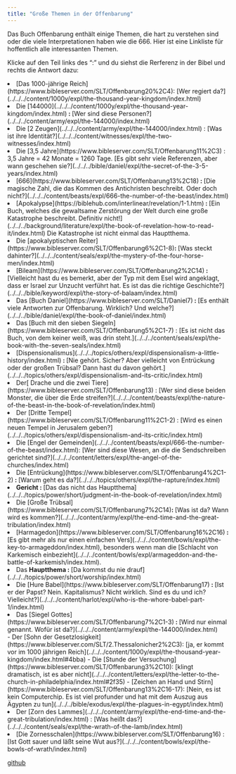 ```yaml
---
title: "Große Themen in der Offenbarung"
---
```



Das Buch Offenbarung enthält einige Themen, die hart zu verstehen sind oder die viele Interpretationen haben wie die 666. Hier ist eine Linkliste für hoffentlich alle interessanten Themen.

Klicke auf den Teil links des “:” und du siehst die Rerferenz in der Bibel und rechts die Antwort dazu:

<li id="b118">[Das 1000-jährige Reich](https://www.bibleserver.com/SLT/Offenbarung20%2C4): [Wer regiert da?](../../../content/1000y/expl/the-thousand-year-kingdom/index.html)</li><li id="cb08">Die [144000](../../../content/1000y/expl/the-thousand-year-kingdom/index.html)<strong> : </strong>[Wer sind diese Personen?](../../../content/army/expl/the-144000/index.html)</li><li id="5e7c">Die [2 Zeugen](../../../content/army/expl/the-144000/index.html) : [Was ist ihre Identität?](../../../content/witnesses/expl/the-two-witnesses/index.html)</li><li id="1f00">Die [3,5 Jahre](https://www.bibleserver.com/SLT/Offenbarung11%2C3) : 3,5 Jahre = 42 Monate = 1260 Tage. [Es gibt sehr viele Referenzen, aber wann geschehen sie?](../../../bible/daniel/expl/the-secret-of-the-3-5-years/index.html)</li><li id="05a2">[666](https://www.bibleserver.com/SLT/Offenbarung13%2C18)<strong> : </strong>[Die magische Zahl, die das Kommen des Antichristen beschreibt. Oder doch nicht?](../../../content/beasts/expl/666-the-number-of-the-beast/index.html)</li><li id="f227">[Apokalypse](https://biblehub.com/interlinear/revelation/1-1.htm)<strong> : </strong>[Ein Buch, welches die gewaltsame Zerstörung der Welt durch eine große Katastrophe beschreibt. Definitiv nicht!](../../../background/literature/expl/the-book-of-revelation-how-to-read-it/index.html) Die Katastrophe ist nicht einmal das Hauptthema.</li><li id="15df">Die [apokalyptischen Reiter](https://www.bibleserver.com/SLT/Offenbarung6%2C1-8)<strong>: </strong>[Was steckt dahinter?](../../../content/seals/expl/the-mystery-of-the-four-horse-men/index.html)</li><li id="fcb4">[Bileam](https://www.bibleserver.com/SLT/Offenbarung2%2C14)<strong> : </strong>[Vielleicht hast du es bemerkt, aber der Typ mit dem Esel wird angeklagt, dass er Israel zur Unzucht verführt hat. Es ist das die richtige Geschichte?](../../../bible/keyword/expl/the-story-of-balaam/index.html)</li><li id="25e4">Das [Buch Daniel](https://www.bibleserver.com/SLT/Daniel7)<strong> : </strong>[Es enthält viele Antworten zur Offenbarung. Wirklich? Und welche?](../../../bible/daniel/expl/the-book-of-daniel/index.html)</li><li id="a60a">Das<strong> </strong>[Buch mit den sieben Siegeln](https://www.bibleserver.com/SLT/Offenbarung5%2C1-7) : [Es ist nicht das Buch, von dem keiner weiß, was drin steht.](../../../content/seals/expl/the-book-with-the-seven-seals/index.html)</li><li id="48fc">[Dispensionalismus](../../../topics/others/expl/dispensionalism-a-little-history/index.html)<strong> : </strong>[Nie gehört. Sicher? Aber vielleicht von Entrückung oder der großen Trübsal? Dann hast du davon gehört.](../../../topics/others/expl/dispensionalism-and-its-critic/index.html)</li><li id="d3df">Der[ Drache und die zwei Tiere](https://www.bibleserver.com/SLT/Offenbarung13) : [Wer sind diese beiden Monster, die über die Erde streifen?](../../../content/beasts/expl/the-nature-of-the-beast-in-the-book-of-revelation/index.html)</li><li id="88d1">Der [Dritte Tempel](https://www.bibleserver.com/SLT/Offenbarung11%2C1-2)<strong> </strong>: [Wird es einen neuen Tempel in Jerusalem geben?](../../../topics/others/expl/dispensionalism-and-its-critic/index.html)</li><li id="bb89">Die [Engel der Gemeinden](../../../content/beasts/expl/666-the-number-of-the-beast/index.html): [Wer sind diese Wesen, an die die Sendschreiben gerichtet sind?](../../../content/letters/expl/the-angel-of-the-churches/index.html)</li><li id="df2d">Die [Entrückung](https://www.bibleserver.com/SLT/Offenbarung4%2C1-2)<strong> : </strong>[Warum geht es da?](../../../topics/others/expl/the-rapture/index.html)</li><li id="36a7"><strong>Gericht : </strong>[Das das nicht das Hauptthema](../../../topics/power/short/judgment-in-the-book-of-revelation/index.html)</li><li id="32a7">Die [Große Trübsal](https://www.bibleserver.com/SLT/Offenbarung7%2C14)<strong>: </strong>[Was ist da? Wann wird es kommen?](../../../content/army/expl/the-end-time-and-the-great-tribulation/index.html)</li><li id="f0d5">[Harmagedon](https://www.bibleserver.com/SLT/Offenbarung16%2C16)<strong> : </strong>[Es gibt mehr als nur einen einfachen Vers](../../../content/bowls/expl/the-key-to-armageddon/index.html), besonders wenn man die [Schlacht von Karkemisch einbezieht](../../../content/bowls/expl/armageddon-and-the-battle-of-karkemish/index.html).</li><li id="1e8c">Das <strong>Hauptthema : </strong>[Da kommst du nie drauf](../../../topics/power/short/worship/index.html)</li><li id="e4b0">Die [Hure Babel](https://www.bibleserver.com/SLT/Offenbarung17)<strong> : </strong>[Ist er der Papst? Nein. Kapitalismus? Nicht wirklich. Sind es du und ich? Vielleicht?](../../../content/harlot/expl/who-is-the-whore-babel-part-1/index.html)</li><li id="8250">Das [Siegel Gottes](https://www.bibleserver.com/SLT/Offenbarung7%2C1-3)<strong> : </strong>[Wird nur einmal genannt. Wofür ist da?](../../../content/army/expl/the-144000/index.html)</li>- Der [Sohn der Gesetzlosigkeit](https://www.bibleserver.com/SLT/2.Thessalonicher2%2C3): [ja, er kommt vor im 1000 jährigen Reich](../../../content/1000y/expl/the-thousand-year-kingdom/index.html#4bba)
- Die [Stunde der Versuchung](https://www.bibleserver.com/SLT/Offenbarung3%2C10): [klingt dramatisch, ist es aber nicht](../../../content/letters/expl/the-letter-to-the-church-in-philadelphia/index.html#2f35)
- [Zeichen an Hand und Stirn](https://www.bibleserver.com/SLT/Offenbarung13%2C16-17): [Nein, es ist kein Computerchip. Es ist viel profunder und hat mit dem Auszug aus Ägypten zu tun](../../../bible/exodus/expl/the-plagues-in-egypt/index.html)
<li id="5001">Der [Zorn des Lammes](../../../content/army/expl/the-end-time-and-the-great-tribulation/index.html) : [Was heißt das?](../../../content/seals/expl/the-wrath-of-the-lamb/index.html)</li><li id="290c">[Die Zornesschalen](https://www.bibleserver.com/SLT/Offenbarung16) : [Ist Gott sauer und läßt seine Wut aus?](../../../content/bowls/expl/the-bowls-of-wrath/index.html)</li>



[github](https://github.com/revelation-today/revelation-today/blob/main/exampleSite/content/docs/gen/index/keywords/big-topics-in-the-book-of-revelation.de.md)
